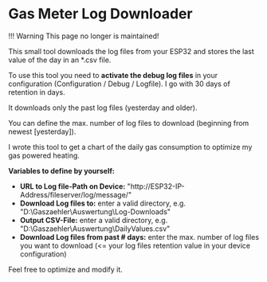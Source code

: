 # Gas Meter Log Downloader

!!! Warning
    This page no longer is maintained!

This small tool downloads the log files from your ESP32 and stores the last value of the day in an *.csv file.

To use this tool you need to **activate the debug log files** in your configuration (Configuration / Debug / Logfile). I go with 30 days of retention in days.

It downloads only the past log files (yesterday and older).

You can define the max. number of log files to download (beginning from newest [yesterday]).

I wrote this tool to get a chart of the daily gas consumption to optimize my gas powered heating.

**Variables to define by yourself:**

- **URL to Log file-Path on Device:** "http://ESP32-IP-Address/fileserver/log/message/"
- **Download Log files to:** enter a valid directory, e.g. "D:\Gaszaehler\Auswertung\Log-Downloads\"
- **Output CSV-File:** enter a valid directory, e.g. "D:\Gaszaehler\Auswertung\DailyValues.csv"
- **Download Log files from past # days:** enter the max. number of log files you want to download (<= your log files retention value in your device configuration)

Feel free to optimize and modify it.
